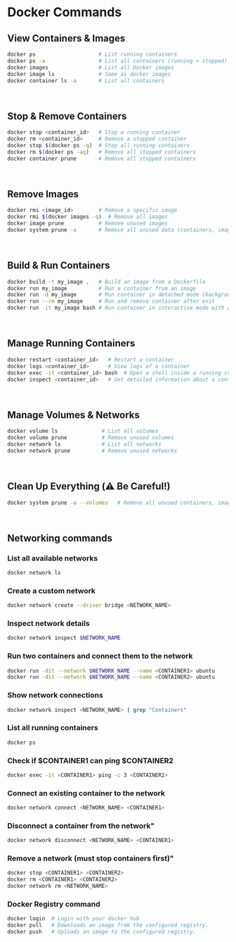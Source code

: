 # Docker Commands


## View Containers & Images
```sh
docker ps                    # List running containers
docker ps -a                 # List all containers (running + stopped)
docker images                # List all Docker images
docker image ls              # Same as docker images
docker container ls -a       # List all containers
```

​
## Stop & Remove Containers
```sh
docker stop <container_id>   # Stop a running container
docker rm <container_id>     # Remove a stopped container
docker stop $(docker ps -q)  # Stop all running containers
docker rm $(docker ps -aq)   # Remove all stopped containers
docker container prune       # Remove all stopped containers
```

​
## Remove Images
```sh
docker rmi <image_id>        # Remove a specific image
docker rmi $(docker images -q)  # Remove all images
docker image prune           # Remove unused images
docker system prune -a       # Remove all unused data (containers, images, networks, cache)
```

​
## Build & Run Containers
```sh
docker build -t my_image .   # Build an image from a Dockerfile
docker run my_image          # Run a container from an image
docker run -d my_image       # Run container in detached mode (background)
docker run --rm my_image     # Run and remove container after exit
docker run -it my_image bash # Run container in interactive mode with a shell
```

​
## Manage Running Containers
```sh
docker restart <container_id>   # Restart a container
docker logs <container_id>      # View logs of a container
docker exec -it <container_id> bash  # Open a shell inside a running container
docker inspect <container_id>   # Get detailed information about a container
```

​
## Manage Volumes & Networks
```sh
docker volume ls              # List all volumes
docker volume prune           # Remove unused volumes
docker network ls             # List all networks
docker network prune          # Remove unused networks
```

​
## Clean Up Everything (⚠️ Be Careful!)
```sh
docker system prune -a --volumes   # Remove all unused containers, images, networks, and volumes

```
​
## Networking commands

### List all available networks
```sh
docker network ls
```
### Create a custom network
```sh
docker network create --driver bridge <NETWORK_NAME>
```
### Inspect network details
```sh
docker network inspect $NETWORK_NAME
```
### Run two containers and connect them to the network
```sh
docker run -dit --network $NETWORK_NAME --name <CONTAINER1> ubuntu
docker run -dit --network $NETWORK_NAME --name <CONTAINER2> ubuntu
```
### Show network connections
```sh
docker network inspect <NETWORK_NAME> | grep "Containers"
```
### List all running containers
```sh
docker ps
```

### Check if $CONTAINER1 can ping $CONTAINER2
```sh
docker exec -it <CONTAINER1> ping -c 3 <CONTAINER2>
```

### Connect an existing container to the network
```sh
docker network connect <NETWORK_NAME> <CONTAINER1>
```

### Disconnect a container from the network"
```sh
docker network disconnect <NETWORK_NAME> <CONTAINER1>
```

### Remove a network (must stop containers first)"
```sh
docker stop <CONTAINER1> <CONTAINER2>
docker rm <CONTAINER1> <CONTAINER2>
docker network rm <NETWORK_NAME>
```


### Docker Registry command
```sh
docker login  # Login with your docker hub
docker pull   # Downloads an image from the configured registry.
docker push   # Uploads an image to the configured registry.

```
